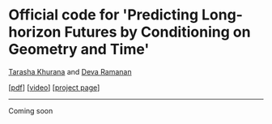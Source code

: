# Official code for 'Predicting Long-horizon Futures by Conditioning on Geometry and Time'

[Tarasha Khurana](https://www.cs.cmu.edu/~tkhurana/) and [Deva Ramanan](https://www.cs.cmu.edu/~deva/)

[[pdf](https://arxiv.org/abs/2404.11554)] [[video](https://www.youtube.com/watch?v=WxqtbBWcsyQ)] [[project page](http://www.cs.cmu.edu/~tkhurana/depthforecasting/index.html)]

---

Coming soon
